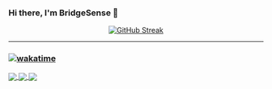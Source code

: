 ### Hi there, I'm BridgeSense 👋

<div style="text-align: center;">

[![GitHub Streak](https://github-readme-streak-stats.herokuapp.com?user=BridgeSenseMC&theme=dracula&hide_border=true)](https://git.io/streak-stats)

</div>

---
### [![wakatime](https://wakatime.com/badge/user/67a6a03b-e8cb-4c41-be57-29b1bca617e0.svg)](https://wakatime.com/@67a6a03b-e8cb-4c41-be57-29b1bca617e0)

<a href="https://wakatime.com/badge/user/67a6a03b-e8cb-4c41-be57-29b1bca617e0.svg">
  <img align="center" src="https://github-readme-stats.vercel.app/api/wakatime?username=BridgeSense&theme=dracula&bg_color=10,000428,004e92&layout=compact" />
</a>

<a href="https://github-readme-stats.vercel.app/api?username=BridgeSenseMC&count_private=true&show_icons=true&theme=dracula&bg_color=10,000428,004e92">
  <img align="center" src="https://github-readme-stats.vercel.app/api?username=BridgeSenseMC&count_private=true&show_icons=true&theme=dracula&bg_color=10,000428,004e92" />
</a>
<a href="https://github.com/anuraghazra/convoychat">
  <img align="center" src="https://github-readme-stats.vercel.app/api/top-langs/?username=BridgeSense&layout=compact&bg_color=10,000428,004e92&theme=dracula" />
